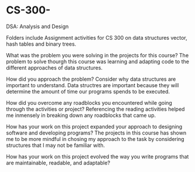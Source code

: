 # CS-300-
DSA: Analysis and Design

Folders include Assignment activities for CS 300 on data structures vector, hash tables and binary trees.

What was the problem you were solving in the projects for this course?
The problem to solve thourgh this course was learning and adapting code to the different approaches of data structures.

How did you approach the problem? Consider why data structures are important to understand.
Data structres are important because they will determine the amount of time our programs spends to be executed. 

How did you overcome any roadblocks you encountered while going through the activities or project?
Referencing the reading activities helped me inmensely in breaking down any roadblocks that came up.

How has your work on this project expanded your approach to designing software and developing programs?
The projects in this course has shown me to be more mindful in chosing my approach to the task by considering structures that I may not be familiar with. 

How has your work on this project evolved the way you write programs that are maintainable, readable, and adaptable?

